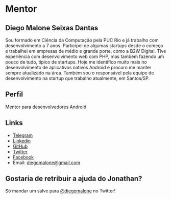 # Mentor

## Diego Malone Seixas Dantas

Sou formado em Ciência da Computação pela PUC Rio e já trabalho com desenvolvimento a 7 anos. Participei de algumas startups desde o começo e trabalhei em empresas de médio e grande porte, como a B2W Digital. Tive experiência com desenvolvimento web com PHP, mas também fazendo um pouco de tudo, típico de startups. Hoje me identifico muito mais no desenvolvimento de aplicativos nativos Android e procuro me manter sempre atualizado na área. Também sou o responsável pela equipe de desenvolvimento na startup que trabalho atualmente, em Santos/SP.

## Perfil

Mentor para desenvolvedores Android.

## Links

* [Telegram](http://telegram.me/diegomalone)
* [Linkedin](https://www.linkedin.com/in/diegomalone)
* [GitHub](https://github.com/diegomalone)
* [Twitter](https://twitter.com/diegomalone)
* [Facebook](https://www.facebook.com/diegomalone)
* Email: diegomalone@gmail.com

## Gostaria de retribuir a ajuda do Jonathan?

Só mandar um salve para [@diegomalone](http://twitter.com/diegomalone) no Twitter!
